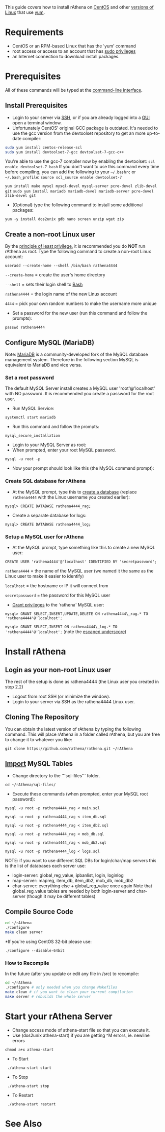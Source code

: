 This guide covers how to install rAthena on [CentOS](http://en.wikipedia.org/wiki/CentOS) and other [versions of Linux](http://en.wikipedia.org/wiki/List_of_Linux_distributions#RPM-based) that use [yum](http://en.wikipedia.org/wiki/Yellowdog_Updater,_Modified).

# Requirements
* CentOS or an RPM-based Linux that has the 'yum' command
* root access or access to an account that has [sudo privileges](http://en.wikipedia.org/wiki/Sudo)
* an Internet connection to download install packages

# Prerequisites
All of these commands will be typed at the [command-line interface](http://en.wikipedia.org/wiki/Command-line_interface).
## Install Prerequisites
* Login to your server via [SSH](http://en.wikipedia.org/wiki/Secure_Shell), or if you are already logged into a [GUI](wikipedia:http://en.wikipedia.org/wiki/Graphical_user_interface) open a terminal window.
* Unfortunately CentOS' original GCC package is outdated. It's needed to use the gcc version from the devtoolset repository to get an more up-to-date compiler:
```sh
sudo yum install centos-release-scl
sudo yum install devtoolset-7-gcc devtoolset-7-gcc-c++
```
You're able to use the gcc-7 compiler now by enabling the devtoolset:
`scl enable devtoolset-7 bash`
If you don't want to use this command every time before compiling, you can add the following to your `~/.bashrc` or `~/.bash_profile`:
`source scl_source enable devtoolset-7`
 
 `yum install make mysql mysql-devel mysql-server pcre-devel zlib-devel git`
`sudo yum install mariadb mariadb-devel mariadb-server pcre-devel zlib-devel git`
* (Optional) type the following command to install some additional packages: 

 `yum -y install dos2unix gdb nano screen unzip wget zip`

## Create a non-root Linux user
By the [principle of least privilege](http://en.wikipedia.org/wiki/Principle_of_least_privilege), it is recommended you do **NOT** run rAthena as root. 
Type the following command to create a non-root Linux account:

`useradd --create-home --shell /bin/bash rathena4444`

`--create-home` = create the user's home directory

`--shell` = sets their login shell to [Bash](http://en.wikipedia.org/wiki/Bash_(Unix_shell))

`rathena4444` = the login name of the new Linux account

`4444` = pick your own random numbers to make the username more unique

* Set a password for the new user (run this command and follow the prompts):

`passwd rathena4444`

## Configure MySQL (MariaDB)
Note: [MariaDB](https://en.wikipedia.org/wiki/MariaDB) is a community-developed fork of the MySQL database management system. Therefore in the following section MySQL is equivalent to MariaDB and vice versa.

### Set a root password
The default MySQL Server install creates a MySQL user 'root'@'localhost' with NO password. It is recommended you create a password for the root user. 
* Run MySQL Service:

`systemctl start mariadb`
* Run this command and follow the prompts: 

`mysql_secure_installation`
* Login to your MySQL Server as root: 
* When prompted, enter your root MySQL password.

`mysql -u root -p`
* Now your prompt should look like this (the MySQL command prompt): 

### Create SQL database for rAthena
* At the MySQL prompt, type this to [create a database](http://dev.mysql.com/doc/refman/5.5/en/create-database.html) (replace `rathena4444` with the Linux username you created earlier): 

`mysql> CREATE DATABASE rathena4444_rag;`

* Create a separate database for logs: 

`mysql> CREATE DATABASE rathena4444_log;`

### Setup a MySQL user for rAthena
* At the MySQL prompt, type something like this to create a new MySQL user: 

`CREATE USER 'rathena4444'@'localhost' IDENTIFIED BY 'secretpassword';`

`rathena4444` = the name of the MySQL user (we named it the same as the Linux user to make it easier to identify)

`localhost` = the hostname or IP it will connect from

`secretpassword` = the password for this MySQL user

* [Grant privileges](http://dev.mysql.com/doc/refman/5.5/en/grant.html) to the 'rathena' MySQL user:

`mysql> GRANT SELECT,INSERT,UPDATE,DELETE ON rathena4444\_rag.* TO 'rathena4444'@'localhost';`

`mysql> GRANT SELECT,INSERT ON rathena4444\_log.* TO 'rathena4444'@'localhost';`
(note the [escaped underscore](http://dev.mysql.com/doc/refman/5.5/en/string-literals.html#character-escape-sequences))

# Install rAthena
## Login as your non-root Linux user
The rest of the setup is done as rathena4444 (the Linux user you created in step 2.2)
* Logout from root SSH (or minimize the window).
* Login to your server via SSH as the rathena4444 Linux user.

## Cloning The Repository
You can obtain the latest version of rAthena by typing the following command. This will place rAthena in a folder called rAthena, but you are free to change it to whatever you like:

`git clone https://github.com/rathena/rathena.git ~/rAthena`

## [Import](http://dev.mysql.com/doc/refman/5.5/en/batch-commands.html) MySQL Tables
* Change directory to the '''sql-files''' folder.

`cd ~/rAthena/sql-files/`

* Execute these commands (when prompted, enter your MySQL root password):

`mysql -u root -p rathena4444_rag < main.sql`

`mysql -u root -p rathena4444_rag < item_db.sql`

`mysql -u root -p rathena4444_rag < item_db2.sql`

`mysql -u root -p rathena4444_rag < mob_db.sql`

`mysql -u root -p rathena4444_rag < mob_db2.sql`

`mysql -u root -p rathena4444_log < logs.sql`

NOTE: if you want to use different SQL DBs for login/char/map servers this is the list of databases each server use:
* login-server: global_reg_value, ipbanlist, login, loginlog
* map-server: mapreg, item_db, item_db2, mob_db, mob_db2
* char-server: everything else + global_reg_value once again
Note that global_reg_value tables are needed by both login-server and char-server (though it may be different tables)

## Compile Source Code
```sh
cd ~/rAthena
./configure
make clean server
```

*If you're using CentOS 32-bit please use:

`./configure --disable-64bit`

### How to Recompile
In the future (after you update or edit any file in /src) to recompile: 
```sh
cd ~/rAthena
./configure # only needed when you change Makefiles
make clean # if you want to clean your current compilation
make server # rebuilds the whole server
```

# Start your rAthena Server
* Change access mode of athena-start file so that you can execute it.
* Use (dos2unix athena-start) if you are getting ^M errors, ie. newline errors 

 `chmod a+x athena-start`

* To Start

` ./athena-start start`

* To Stop

` ./athena-start stop`

* To Restart

` ./athena-start restart`

# See Also